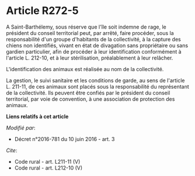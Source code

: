 # Article R272-5

A Saint-Barthélemy, sous réserve que l'île soit indemne de rage, le président du conseil territorial peut, par arrêté, faire
procéder, sous la responsabilité d'un groupe d'habitants de la collectivité, à la capture des chiens non identifiés, vivant
en état de divagation sans propriétaire ou sans gardien particulier, afin de procéder à leur identification conformément à
l'article L. 212-10, et à leur stérilisation, préalablement à leur relâcher. 

L'identification des animaux est réalisée au nom de la collectivité. 

La gestion, le suivi sanitaire et les conditions de garde, au sens de l'article L. 211-11, de ces animaux sont placés sous la
responsabilité du représentant de la collectivité. Ils peuvent être confiés par le président du conseil territorial, par voie
de convention, à une association de protection des animaux.

**Liens relatifs à cet article**

_Modifié par_:

  - Décret n°2016-781 du 10 juin 2016 - art. 3

_Cite_:

  - Code rural - art. L211-11 (V)
  - Code rural - art. L212-10 (V)

